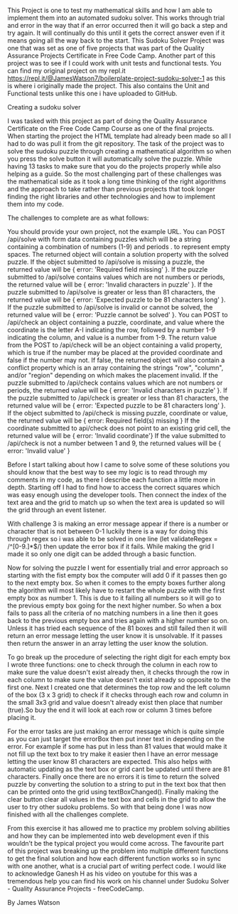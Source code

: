 This Project is one to test my mathematical skills and how I am able to implement them into an automated sudoku solver. This works through trial and error in the way that if an error occurred then it will go back a step and try again. It will continually do this until it gets the correct answer even if it means going all the way back to the start. This Sudoku Solver Project was one that was set as one of five projects that was part of the Quality Assurance Projects Certificate in Free Code Camp. Another part of this project was to see if I could work with unit tests and functional tests. You can find my original project on my repl.it https://repl.it/@JamesWatson7/boilerplate-project-sudoku-solver-1 as this is where i originally made the project. This also contains the Unit and Functional tests unlike this  one i have uploaded to GitHub.


Creating a sudoku solver 

I was tasked with this project as part of doing the Quality Assurance Certificate on the Free Code Camp Course as one of the final projects. When starting the project the HTML template had already been made so all I had to do was pull it from the git repository. The task of the project was to solve the sudoku puzzle through creating a mathematical algorithm so when you press the solve button it will automatically solve the puzzle. While having 13 tasks to make sure that you do the projects properly while also helping as a guide. So the most challenging part of these challenges was the mathematical side as it took a long time thinking of the right algorithms and the approach to take rather than previous projects that took longer finding the right libraries and other technologies and how to implement them into my code.


The challenges to complete are as what follows:

You should provide your own project, not the example URL.
You can POST /api/solve with form data containing puzzles which will be a string containing a combination of numbers (1-9) and periods . to represent empty spaces. The returned object will contain a solution property with the solved puzzle.
If the object submitted to /api/solve is missing a puzzle, the returned value will be { error: 'Required field missing' }.
If the puzzle submitted to /api/solve contains values which are not numbers or periods, the returned value will be { error: 'Invalid characters in puzzle' }.
If the puzzle submitted to /api/solve is greater or less than 81 characters, the returned value will be { error: 'Expected puzzle to be 81 characters long' }.
If the puzzle submitted to /api/solve is invalid or cannot be solved, the returned value will be { error: 'Puzzle cannot be solved' }.
You can POST to /api/check an object containing a puzzle, coordinate, and value where the coordinate is the letter A-I indicating the row, followed by a number 1-9 indicating the column, and value is a number from 1-9.
The return value from the POST to /api/check will be an object containing a valid property, which is true if the number may be placed at the provided coordinate and false if the number may not. If false, the returned object will also contain a conflict property which is an array containing the strings "row", "column", and/or "region" depending on which makes the placement invalid.
If the puzzle submitted to /api/check contains values which are not numbers or periods, the returned value will be { error: 'Invalid characters in puzzle' }.
If the puzzle submitted to /api/check is greater or less than 81 characters, the returned value will be { error&#58; 'Expected puzzle to be 81 characters long' }.
If the object submitted to /api/check is missing puzzle, coordinate or value, the returned value will be { error: Required field(s) missing }
If the coordinate submitted to api/check does not point to an existing grid cell, the returned value will be { error: 'Invalid coordinate'}
If the value submitted to /api/check is not a number between 1 and 9, the returned values will be { error: 'Invalid value' }

Before I start talking about how I came to solve some of these solutions you should know that the best way to see my logic is to read through my comments in my code, as there I describe each function a little more in depth. Starting off I had to find how to access the correct squares which was easy enough using the developer tools. Then connect the index of the text area and the grid to match up so when the text area is updated so will the grid through an event listener. 

With challenge 3 is making an error message appear if there is a number or character that is not between 0-1 luckily there is a way for doing this through regex so i was able to be solved in  one line (let validateRegex = /^[0-9.]*$/) then update the error box if it fails. While making the grid I made it so only one digit can be added through a basic function.

Now for solving the puzzle I went for essentially trial and error approach so starting with the fist empty box the computer will add 0 if it passes then go to the next empty box. So when it comes to the empty boxes further along the algorithm will most likely have to restart the whole puzzle with the first empty box as number 1. This is due to it failing all numbers so it will go to the previous empty box going for the next higher number. So when a box fails to pass all the criteria of no matching numbers in a line then it goes back to the previous empty box and tries again with a higher number so on.  Unless it has tried each sequence of the 81 boxes and still failed then it will return an error message letting the user know it is unsolvable. If it passes then return the answer in an array letting the user know the solution.

To go break up the procedure of selecting the right digit for each empty box I wrote three functions: one to check through the column in each row to make sure the value doesn't exist already then, it checks through the row in each column to make sure the value doesn't exist already so opposite to the first one. Next I created one that determines the top row and the left column of the box (3 x 3 grid) to check if it checks through each row and column in the small 3x3 grid and value doesn't already exist then place that number (true).So buy the end it will look at each row or column 3 times before placing it.

For the error tasks are just making an error message which is quite simple as you can just target the errorBox then put inner text in depending on the error. For example if some has put in less than 81 values that would make it not fill up the text box to try make it easier then I have an error message letting the user know 81 characters are expected. This also helps with automatic updating as the text box or grid cant be updated until there are 81 characters.  Finally once there are no errors it is time to return the solved puzzle by converting the solution to a string to put in the text box that then can be printed onto the grid using textBoxChanged(). Finally making the clear button clear all values in the text box and cells in the grid to allow the user to try other sudoku problems. So with that being done I was now finished with all the challenges complete.

From this exercise it has allowed me to practice my problem solving abilities and how they can be implemented into web development even if this wouldn’t be the typical project you would come across. The favourite part of this project was breaking up the problem into multiple different functions to get the final solution and how each different function works so in sync with one another, what is a crucial part of writing perfect code. I would like to acknowledge Ganesh H as his video on youtube for this was a tremendous help you can find his work on his channel under Sudoku Solver - Quality Assurance Projects - freeCodeCamp.


By James Watson

